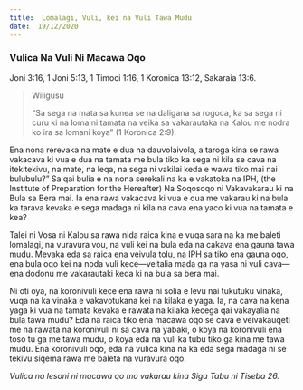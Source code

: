 ```yaml
---
title:  Lomalagi, Vuli, kei na Vuli Tawa Mudu
date:  19/12/2020
---
```


### Vulica Na Vuli Ni Macawa Oqo
Joni 3:16, 1 Joni 5:13, 1 Timoci 1:16, 1 Koronica 13:12, Sakaraia 13:6.

> <p>Wiligusu</p>
> “Sa sega na mata sa kunea se na daligana sa rogoca, ka sa sega ni curu ki na loma ni tamata na veika sa vakarautaka na Kalou me nodra ko ira sa lomani koya” (1 Koronica 2:9).

Ena nona rerevaka na mate e dua na dauvolaivola, a taroga kina se rawa vakacava ki vua e dua na tamata me bula tiko ka sega ni kila se cava na itekitekivu, na mate, na leqa, na sega ni vakilai keda e wawa tiko mai nai bulubulu?” Sa qai bulia e na nona serekali na ka e vakatoka na IPH, (the Institute of Preparation for the Hereafter) Na Soqosoqo ni Vakavakarau ki na Bula sa Bera mai. Ia ena rawa vakacava ki vua e dua me vakarau ki na bula ka tarava kevaka e sega madaga ni kila na cava ena yaco ki vua na tamata e kea?

Talei ni Vosa ni Kalou sa rawa nida raica kina e vuqa sara na ka me baleti lomalagi, na vuravura vou, na vuli kei na bula eda na cakava ena gauna tawa mudu. Mevaka eda sa raica ena veivula tolu, na IPH sa tiko ena gauna oqo, ena bula oqo kei na noda vuli kece—veitalia mada ga na yasa ni vuli cava—ena dodonu me vakarautaki keda ki na bula sa bera mai.

Ni oti oya, na koronivuli kece ena rawa ni solia e levu nai tukutuku vinaka, vuqa na ka vinaka e vakavotukana kei na kilaka e yaga. Ia, na cava na kena yaga ki vua na tamata kevaka e rawata na kilaka kecega qai vakayalia na bula tawa mudu? Eda na raica tiko ena macawa oqo se cava e veivakauqeti me na rawata na koronivuli ni sa cava na yabaki, o koya na koronivuli ena toso tu ga me tawa mudu, o koya eda na vuli ka tubu tiko ga kina me tawa mudu. Ena koronivuli oqo, eda na vulica kina na ka eda sega madaga ni se tekivu siqema rawa me baleta na vuravura oqo.

_Vulica na lesoni ni macawa qo mo vakarau kina Siga Tabu ni Tiseba 26._